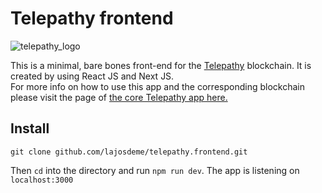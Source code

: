 # Telepathy frontend
![telepathy_logo](https://user-images.githubusercontent.com/44027725/120887037-0fee5580-c5f1-11eb-803e-ec29fa00997c.png)

This is a minimal, bare bones front-end for the [Telepathy](https://github.com/lajosdeme/Telepathy) blockchain. It is created by using React JS and Next JS.  
For more info on how to use this app and the corresponding blockchain please visit the page of [the core Telepathy app here.](https://github.com/lajosdeme/Telepathy)

## Install
```
git clone github.com/lajosdeme/telepathy.frontend.git
```

Then ```cd``` into the directory and run ```npm run dev```. The app is listening on ```localhost:3000```
